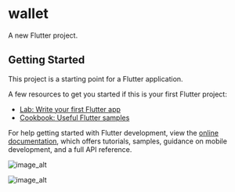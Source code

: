 # wallet

A new Flutter project.

## Getting Started

This project is a starting point for a Flutter application.

A few resources to get you started if this is your first Flutter project:

- [Lab: Write your first Flutter app](https://docs.flutter.dev/get-started/codelab)
- [Cookbook: Useful Flutter samples](https://docs.flutter.dev/cookbook)

For help getting started with Flutter development, view the
[online documentation](https://docs.flutter.dev/), which offers tutorials,
samples, guidance on mobile development, and a full API reference.

![image_alt](https://github.com/e7san99/wallet/blob/c080969d25a8f3c5013a4c909a303c3135c1927b/sc1.jpg)

![image_alt](https://github.com/e7san99/wallet/blob/77acdc245ffda7cc5de56633727cf0cf2fd18257/sc2.jpg)
